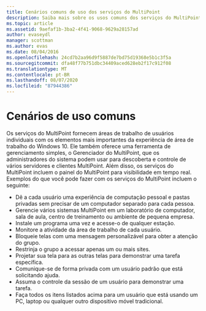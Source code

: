 ```yaml
---
title: Cenários comuns de uso dos serviços do MultiPoint
description: Saiba mais sobre os usos comuns dos serviços do MultiPoint
ms.topic: article
ms.assetid: 9aefaf1b-3ba2-4f41-9068-9629a28157ad
author: evaseydl
manager: scottman
ms.author: evas
ms.date: 08/04/2016
ms.openlocfilehash: 24cd7b2aa96d9f5887de7bd75d19368e5b1c3f5a
ms.sourcegitcommit: dfa48f77b751dbc34409aced628eb2f17c912f08
ms.translationtype: MT
ms.contentlocale: pt-BR
ms.lasthandoff: 08/07/2020
ms.locfileid: "87944386"
---
```

# <a name="common-usage-scenarios"></a>Cenários de uso comuns
Os serviços do MultiPoint fornecem áreas de trabalho de usuários individuais com os elementos mais importantes da experiência de área de trabalho do Windows 10. Ele também oferece uma ferramenta de gerenciamento simples, o Gerenciador do MultiPoint, que os administradores do sistema podem usar para descoberta e controle de vários servidores e clientes MultiPoint. Além disso, os serviços do MultiPoint incluem o painel do MultiPoint para visibilidade em tempo real. Exemplos do que você pode fazer com os serviços do MultiPoint incluem o seguinte:

- Dê a cada usuário uma experiência de computação pessoal e pastas privadas sem precisar de um computador separado para cada pessoa.
- Gerencie vários sistemas MultiPoint em um laboratório de computador, sala de aula, centro de treinamento ou ambiente de pequena empresa.
- Instale um programa uma vez e acesse-o de qualquer estação.
- Monitore a atividade da área de trabalho de cada usuário.
- Bloqueie telas com uma mensagem personalizável para obter a atenção do grupo.
- Restrinja o grupo a acessar apenas um ou mais sites.
- Projetar sua tela para as outras telas para demonstrar uma tarefa específica.
- Comunique-se de forma privada com um usuário padrão que está solicitando ajuda.
- Assuma o controle da sessão de um usuário para demonstrar uma tarefa.
- Faça todos os itens listados acima para um usuário que está usando um PC, laptop ou qualquer outro dispositivo móvel tradicional.